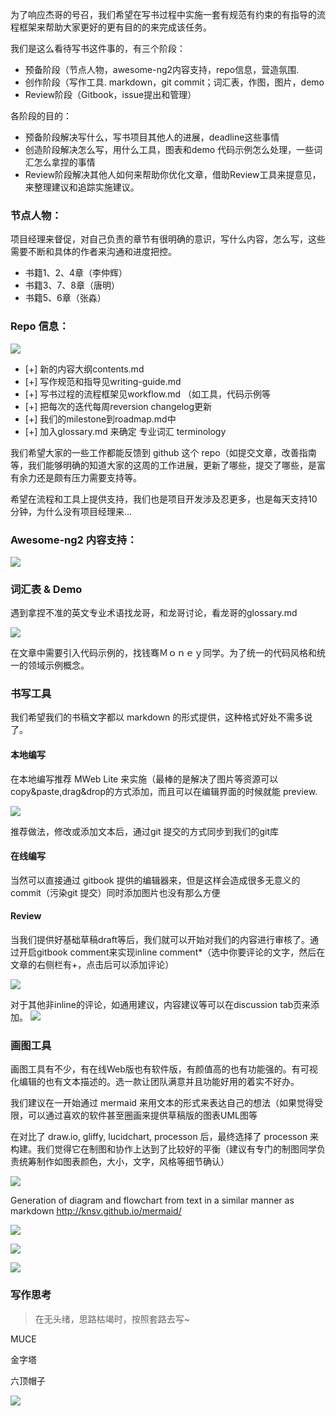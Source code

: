 为了响应杰哥的号召，我们希望在写书过程中实施一套有规范有约束的有指导的流程框架来帮助大家更好的更有目的的来完成该任务。

我们是这么看待写书这件事的，有三个阶段：

- 预备阶段（节点人物，awesome-ng2内容支持，repo信息，营造氛围. 
- 创作阶段（写作工具. markdown，git commit；词汇表，作图，图片，demo
- Review阶段（Gitbook，issue提出和管理）


各阶段的目的：

- 预备阶段解决写什么，写书项目其他人的进展，deadline这些事情
- 创造阶段解决怎么写，用什么工具，图表和demo 代码示例怎么处理，一些词汇怎么拿捏的事情
- Review阶段解决其他人如何来帮助你优化文章，借助Review工具来提意见，来整理建议和追踪实施建议。


### 节点人物：

项目经理来督促，对自己负责的章节有很明确的意识，写什么内容，怎么写，这些需要不断和具体的作者来沟通和进度把控。

- 书籍1、2、4章（李仲辉）
- 书籍3、7、8章（唐明）
- 书籍5、6章（张淼）

### Repo 信息：

![](_images/14631036985841.jpg)


- [+] 新的内容大纲contents.md
- [+] 写作规范和指导见writing-guide.md
- [+] 写书过程的流程框架见workflow.md （如工具，代码示例等
- [+] 把每次的迭代每周reversion changelog更新
- [+] 我们的milestone到roadmap.md中
- [+] 加入glossary.md 来确定 专业词汇 terminology

我们希望大家的一些工作都能反馈到 github 这个 repo（如提交文章，改善指南等，我们能够明确的知道大家的这周的工作进展，更新了哪些，提交了哪些，是富有余力还是颇有压力需要支持等。

希望在流程和工具上提供支持，我们也是项目开发涉及忍更多，也是每天支持10分钟，为什么没有项目经理来…

### Awesome-ng2 内容支持：

![](_images/14631038647533.jpg)


### 词汇表 & Demo

遇到拿捏不准的英文专业术语找龙哥，和龙哥讨论，看龙哥的glossary.md

![](_images/14631040433122.jpg)


在文章中需要引入代码示例的，找钱骞Ｍｏｎｅｙ同学。为了统一的代码风格和统一的领域示例概念。


### 书写工具

我们希望我们的书稿文字都以 markdown 的形式提供，这种格式好处不需多说了。

#### 本地编写

在本地编写推荐 MWeb Lite 来实施（最棒的是解决了图片等资源可以copy&paste,drag&drop的方式添加，而且可以在编辑界面的时候就能 preview. 

![](_images/14622650063673.jpg)


推荐做法，修改或添加文本后，通过git 提交的方式同步到我们的git库


#### 在线编写

当然可以直接通过 gitbook 提供的编辑器来，但是这样会造成很多无意义的commit（污染git 提交）同时添加图片也没有那么方便


#### Review

当我们提供好基础草稿draft等后，我们就可以开始对我们的内容进行审核了。通过开启gitbook comment来实现inline comment*（选中你要评论的文字，然后在文章的右侧栏有+，点击后可以添加评论）

![](_images/14622651728334.jpg)

对于其他非inline的评论，如通用建议，内容建议等可以在discussion tab页来添加。
![](_images/14622652200058.jpg)


### 画图工具

画图工具有不少，有在线Web版也有软件版，有颜值高的也有功能强的。有可视化编辑的也有文本描述的。选一款让团队满意并且功能好用的着实不好办。

我们建议在一开始通过 mermaid 来用文本的形式来表达自己的想法（如果觉得受限，可以通过喜欢的软件甚至圈画来提供草稿版的图表UML图等

在对比了 draw.io, gliffy, lucidchart, processon 后，最终选择了 processon 来构建。我们觉得它在制图和协作上达到了比较好的平衡（建议有专门的制图同学负责统筹制作如图表颜色，大小，文字，风格等细节确认）

![](_images/14622656362007.jpg)

Generation of diagram and flowchart from text in a similar manner as markdown http://knsv.github.io/mermaid/

![](_images/14622653651323.jpg)

![](_images/14622655474704.jpg)

![](_images/14622658748048.jpg)


### 写作思考

> 在无头绪，思路枯竭时，按照套路去写~

MUCE

金字塔

六顶帽子

![](_images/14622661090720.jpg)





